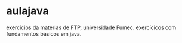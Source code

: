 # aulajava
exercícios da materias de FTP, universidade Fumec.
exercícicos com fundamentos básicos em java.
